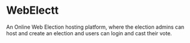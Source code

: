 # WebElectt
An Online Web Election hosting platform, where the election admins can host and create an election and users can login and cast their vote.
